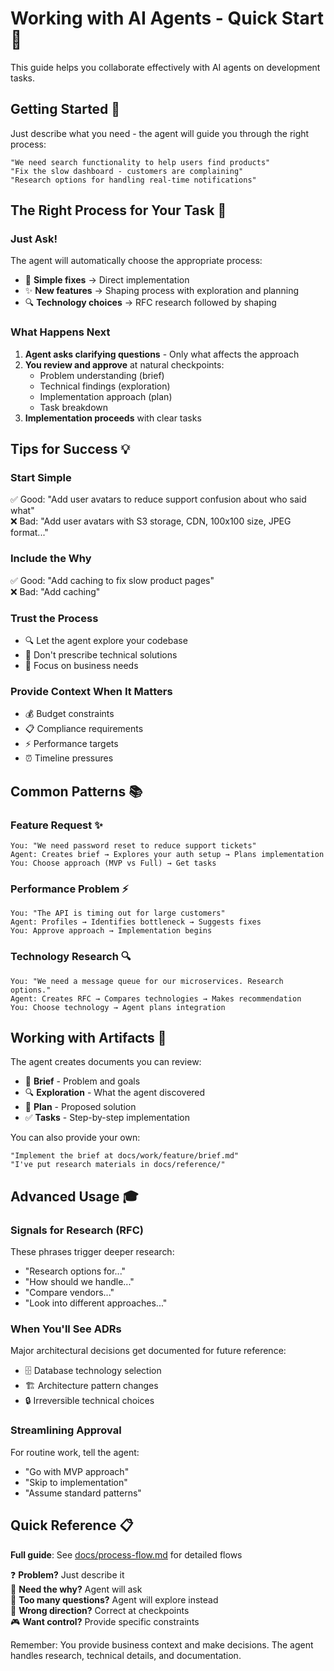 # Working with AI Agents - Quick Start 🚀

This guide helps you collaborate effectively with AI agents on development tasks.

## Getting Started 💬

Just describe what you need - the agent will guide you through the right process:

```
"We need search functionality to help users find products"
"Fix the slow dashboard - customers are complaining"
"Research options for handling real-time notifications"
```

## The Right Process for Your Task 🎯

### Just Ask!
The agent will automatically choose the appropriate process:

- 🔧 **Simple fixes** → Direct implementation
- ✨ **New features** → Shaping process with exploration and planning
- 🔍 **Technology choices** → RFC research followed by shaping

### What Happens Next

1. **Agent asks clarifying questions** - Only what affects the approach
2. **You review and approve** at natural checkpoints:
   - Problem understanding (brief)
   - Technical findings (exploration)
   - Implementation approach (plan)
   - Task breakdown
3. **Implementation proceeds** with clear tasks

## Tips for Success 💡

### Start Simple
✅ Good: "Add user avatars to reduce support confusion about who said what"  
❌ Bad: "Add user avatars with S3 storage, CDN, 100x100 size, JPEG format..."

### Include the Why
✅ Good: "Add caching to fix slow product pages"  
❌ Bad: "Add caching"

### Trust the Process
- 🔍 Let the agent explore your codebase
- 🎯 Don't prescribe technical solutions
- 💼 Focus on business needs

### Provide Context When It Matters
- 💰 Budget constraints
- 📋 Compliance requirements  
- ⚡ Performance targets
- ⏰ Timeline pressures

## Common Patterns 📚

### Feature Request ✨
```
You: "We need password reset to reduce support tickets"
Agent: Creates brief → Explores your auth setup → Plans implementation
You: Choose approach (MVP vs Full) → Get tasks
```

### Performance Problem ⚡
```
You: "The API is timing out for large customers"
Agent: Profiles → Identifies bottleneck → Suggests fixes
You: Approve approach → Implementation begins
```

### Technology Research 🔍
```
You: "We need a message queue for our microservices. Research options."
Agent: Creates RFC → Compares technologies → Makes recommendation
You: Choose technology → Agent plans integration
```

## Working with Artifacts 📄

The agent creates documents you can review:

- 📝 **Brief** - Problem and goals
- 🔍 **Exploration** - What the agent discovered
- 📐 **Plan** - Proposed solution
- ✅ **Tasks** - Step-by-step implementation

You can also provide your own:
```
"Implement the brief at docs/work/feature/brief.md"
"I've put research materials in docs/reference/"
```

## Advanced Usage 🎓

### Signals for Research (RFC)
These phrases trigger deeper research:
- "Research options for..."
- "How should we handle..."
- "Compare vendors..."
- "Look into different approaches..."

### When You'll See ADRs
Major architectural decisions get documented for future reference:
- 🗄️ Database technology selection
- 🏗️ Architecture pattern changes
- 🔒 Irreversible technical choices

### Streamlining Approval
For routine work, tell the agent:
- "Go with MVP approach"
- "Skip to implementation"
- "Assume standard patterns"

## Quick Reference 📋

**Full guide**: See [docs/process-flow.md](docs/process-flow.md) for detailed flows

❓ **Problem?** Just describe it  
💭 **Need the why?** Agent will ask  
🤔 **Too many questions?** Agent will explore instead  
🚦 **Wrong direction?** Correct at checkpoints  
🎮 **Want control?** Provide specific constraints

Remember: You provide business context and make decisions. The agent handles research, technical details, and documentation.